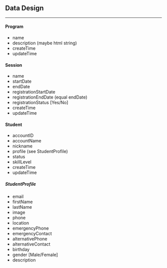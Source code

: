 ## Data Design
***

#### Program
* name
* description (maybe html string)
* createTime
* updateTime


#### Session
* name
* startDate
* endDate
* registrationStartDate
* registrationEndDate (equal endDate)
* registrationStatus [Yes/No]
* createTime
* updateTime


#### Student
* accountID
* accountName
* nickname
* profile (see StudentProfile)
* status
* skillLevel
* createTime
* updateTime

##### StudentProfile
* email
* firstName
* lastName
* image
* phone
* location
* emergencyPhone
* emergencyContact
* alternativePhone
* alternativeContact
* birthday
* gender [Male/Female]
* description
